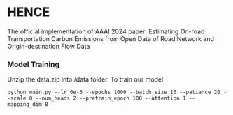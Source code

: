 # HENCE
The official implementation of AAAI 2024 paper: Estimating On-road Transportation Carbon Emissions from Open Data of Road Network and Origin-destination Flow Data

### Model Training
Unzip the data.zip into /data folder.
To train our model:
```
python main.py --lr 6e-3 --epochs 1000 --batch_size 16 --patience 20 --scale 0 --num_heads 2 --pretrain_epoch 100 --attention 1 --mapping_dim 8


